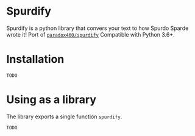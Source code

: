 # Spurdify

Spurdify is a python library that convers your text to how Spurdo Sparde wrote it! Port of [```paradox460/spurdify```](https://github.com/paradox460/spurdify)
Compatible with Python 3.6+.

# Installation

```TODO```

# Using as a library
The library exports a single function `spurdify`.

```python
TODO
```